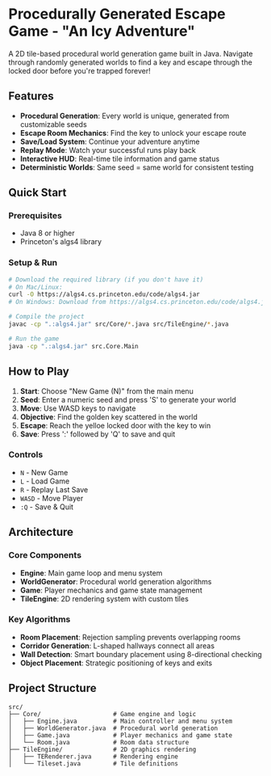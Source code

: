 # Procedurally Generated Escape Game - "An Icy Adventure"

A 2D tile-based procedural world generation game built in Java. Navigate through randomly generated worlds to find a key and escape through the locked door before you're trapped forever!

## Features

- **Procedural Generation**: Every world is unique, generated from customizable seeds
- **Escape Room Mechanics**: Find the key to unlock your escape route
- **Save/Load System**: Continue your adventure anytime
- **Replay Mode**: Watch your successful runs play back
- **Interactive HUD**: Real-time tile information and game status
- **Deterministic Worlds**: Same seed = same world for consistent testing

## Quick Start

### Prerequisites
- Java 8 or higher
- Princeton's algs4 library

### Setup & Run
```bash
# Download the required library (if you don't have it)
# On Mac/Linux:
curl -O https://algs4.cs.princeton.edu/code/algs4.jar
# On Windows: Download from https://algs4.cs.princeton.edu/code/algs4.jar

# Compile the project
javac -cp ".:algs4.jar" src/Core/*.java src/TileEngine/*.java

# Run the game
java -cp ".:algs4.jar" src.Core.Main
```

## How to Play

1. **Start**: Choose "New Game (N)" from the main menu
2. **Seed**: Enter a numeric seed and press 'S' to generate your world
3. **Move**: Use WASD keys to navigate
4. **Objective**: Find the golden key scattered in the world
5. **Escape**: Reach the yelloe locked door with the key to win
6. **Save**: Press ':' followed by 'Q' to save and quit

### Controls
- `N` - New Game
- `L` - Load Game
- `R` - Replay Last Save
- `WASD` - Move Player
- `:Q` - Save & Quit

## Architecture

### Core Components
- **Engine**: Main game loop and menu system
- **WorldGenerator**: Procedural world generation algorithms
- **Game**: Player mechanics and game state management
- **TileEngine**: 2D rendering system with custom tiles

### Key Algorithms
- **Room Placement**: Rejection sampling prevents overlapping rooms
- **Corridor Generation**: L-shaped hallways connect all areas
- **Wall Detection**: Smart boundary placement using 8-directional checking
- **Object Placement**: Strategic positioning of keys and exits

## Project Structure

```
src/
├── Core/                    # Game engine and logic
│   ├── Engine.java          # Main controller and menu system
│   ├── WorldGenerator.java  # Procedural world generation
│   ├── Game.java            # Player mechanics and game state
│   └── Room.java            # Room data structure
├── TileEngine/              # 2D graphics rendering
│   ├── TERenderer.java      # Rendering engine
│   └── Tileset.java         # Tile definitions
```
